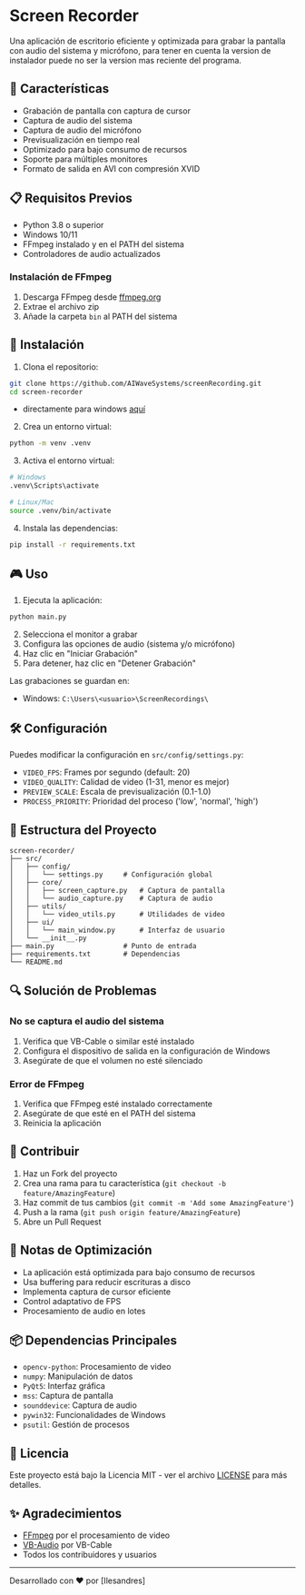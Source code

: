 # Screen Recorder

Una aplicación de escritorio eficiente y optimizada para grabar la pantalla con audio del sistema y micrófono, para tener en cuenta la version de instalador puede no ser la version mas reciente del programa.

## 🚀 Características

- Grabación de pantalla con captura de cursor
- Captura de audio del sistema
- Captura de audio del micrófono
- Previsualización en tiempo real
- Optimizado para bajo consumo de recursos
- Soporte para múltiples monitores
- Formato de salida en AVI con compresión XVID

## 📋 Requisitos Previos

- Python 3.8 o superior
- Windows 10/11
- FFmpeg instalado y en el PATH del sistema
- Controladores de audio actualizados

### Instalación de FFmpeg
1. Descarga FFmpeg desde [ffmpeg.org](https://ffmpeg.org/download.html)
2. Extrae el archivo zip
3. Añade la carpeta `bin` al PATH del sistema

## 🔧 Instalación

1. Clona el repositorio:
```bash
git clone https://github.com/AIWaveSystems/screenRecording.git
cd screen-recorder
```
 * directamente para windows [aquí](https://github.com/AIWaveSystems/screenRecording/src/dist/)


2. Crea un entorno virtual:
```bash
python -m venv .venv
```

3. Activa el entorno virtual:
```bash
# Windows
.venv\Scripts\activate

# Linux/Mac
source .venv/bin/activate
```

4. Instala las dependencias:
```bash
pip install -r requirements.txt
```

## 🎮 Uso

1. Ejecuta la aplicación:
```bash
python main.py
```

2. Selecciona el monitor a grabar
3. Configura las opciones de audio (sistema y/o micrófono)
4. Haz clic en "Iniciar Grabación"
5. Para detener, haz clic en "Detener Grabación"

Las grabaciones se guardan en:
- Windows: `C:\Users\<usuario>\ScreenRecordings\`

## 🛠️ Configuración

Puedes modificar la configuración en `src/config/settings.py`:

- `VIDEO_FPS`: Frames por segundo (default: 20)
- `VIDEO_QUALITY`: Calidad de video (1-31, menor es mejor)
- `PREVIEW_SCALE`: Escala de previsualización (0.1-1.0)
- `PROCESS_PRIORITY`: Prioridad del proceso ('low', 'normal', 'high')

## 📁 Estructura del Proyecto

```
screen-recorder/
├── src/
│   ├── config/
│   │   └── settings.py     # Configuración global
│   ├── core/
│   │   ├── screen_capture.py   # Captura de pantalla
│   │   └── audio_capture.py    # Captura de audio
│   ├── utils/
│   │   └── video_utils.py      # Utilidades de video
│   ├── ui/
│   │   └── main_window.py      # Interfaz de usuario
│   └── __init__.py
├── main.py                 # Punto de entrada
├── requirements.txt        # Dependencias
└── README.md
```

## 🔍 Solución de Problemas

### No se captura el audio del sistema
1. Verifica que VB-Cable o similar esté instalado
2. Configura el dispositivo de salida en la configuración de Windows
3. Asegúrate de que el volumen no esté silenciado

### Error de FFmpeg
1. Verifica que FFmpeg esté instalado correctamente
2. Asegúrate de que esté en el PATH del sistema
3. Reinicia la aplicación

## 🤝 Contribuir

1. Haz un Fork del proyecto
2. Crea una rama para tu característica (`git checkout -b feature/AmazingFeature`)
3. Haz commit de tus cambios (`git commit -m 'Add some AmazingFeature'`)
4. Push a la rama (`git push origin feature/AmazingFeature`)
5. Abre un Pull Request

## 📝 Notas de Optimización

- La aplicación está optimizada para bajo consumo de recursos
- Usa buffering para reducir escrituras a disco
- Implementa captura de cursor eficiente
- Control adaptativo de FPS
- Procesamiento de audio en lotes

## 📦 Dependencias Principales

- `opencv-python`: Procesamiento de video
- `numpy`: Manipulación de datos
- `PyQt5`: Interfaz gráfica
- `mss`: Captura de pantalla
- `sounddevice`: Captura de audio
- `pywin32`: Funcionalidades de Windows
- `psutil`: Gestión de procesos

## 📄 Licencia

Este proyecto está bajo la Licencia MIT - ver el archivo [LICENSE](LICENSE) para más detalles.

## ✨ Agradecimientos

- [FFmpeg](https://ffmpeg.org/) por el procesamiento de video
- [VB-Audio](https://vb-audio.com/) por VB-Cable
- Todos los contribuidores y usuarios

---
Desarrollado con ❤️ por [Ilesandres]